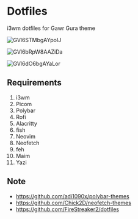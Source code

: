 # Dotfiles
i3wm dotfiles for Gawr Gura theme

![GVl6STMbgAYpoIJ](https://github.com/user-attachments/assets/3d98a6f3-4111-4983-8a30-e719db47f1c3)

![GVl6bRpW8AAZiDa](https://github.com/user-attachments/assets/d008e487-3149-4169-80c9-2513bc6a60a9)

![GVl6dO6bgAYaLor](https://github.com/user-attachments/assets/eaf027e1-d652-4676-ac52-da986648322d)

## Requirements
1. i3wm
2. Picom
3. Polybar
4. Rofi
5. Alacritty
6. fish
7. Neovim
8. Neofetch
9. feh
10. Maim
11. Yazi

## Note
- https://github.com/adi1090x/polybar-themes
- https://github.com/Chick2D/neofetch-themes
- https://github.com/FireStreaker2/dotfiles
